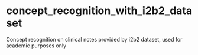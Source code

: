 # concept_recognition_with_i2b2_dataset
Concept recognition on clinical notes provided by i2b2 dataset, used for academic purposes only
